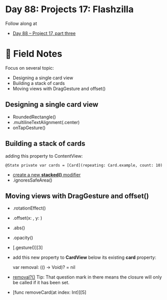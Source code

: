 # Day 88: Projects 17: Flashzilla

Follow along at 
- [Day 88 – Project 17, part three][1]

# 📒 Field Notes

Focus on several topic:
- Designing a single card view
- Building a stack of cards
- Moving views with DragGesture and offset()
 
 
## Designing a single card view

- RoundedRectangle()
- .multilineTextAlignment(.center)
- onTapGesture()


## Building a stack of cards

adding this property to ContentView:

    @State private var cards = [Card](repeating: Card.example, count: 10)

- [create a new **stacked()** modifier][2]
- .ignoresSafeArea()


## Moving views with DragGesture and offset()

- .rotationEffect()
- .offset(x: , y: )
- .abs()
- .opacity()
- [.gesture()][3]
- add this new property to **CardView** below its existing **card** property:

    var removal: (() -> Void)? = nil
 - [removal?()][4]
Tip: That question mark in there means the closure will only be called if it has been set.

 - [func removeCard(at index: Int)][5]

[1]: https://www.hackingwithswift.com/100/swiftui/88
[2]: 
[3]:
[4]:
[5]:
